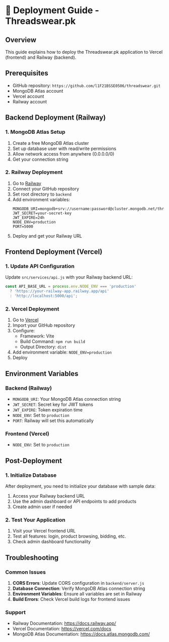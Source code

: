 # 🚀 Deployment Guide - Threadswear.pk

## Overview
This guide explains how to deploy the Threadswear.pk application to Vercel (frontend) and Railway (backend).

## Prerequisites
- GitHub repository: `https://github.com/l1F21BSSE0506/threadswear.git`
- MongoDB Atlas account
- Vercel account
- Railway account

## Backend Deployment (Railway)

### 1. MongoDB Atlas Setup
1. Create a free MongoDB Atlas cluster
2. Set up database user with read/write permissions
3. Allow network access from anywhere (0.0.0.0/0)
4. Get your connection string

### 2. Railway Deployment
1. Go to [Railway](https://railway.app/)
2. Connect your GitHub repository
3. Set root directory to `backend`
4. Add environment variables:
   ```
   MONGODB_URI=mongodb+srv://username:password@cluster.mongodb.net/threadswear_pk
   JWT_SECRET=your-secret-key
   JWT_EXPIRE=24h
   NODE_ENV=production
   PORT=5000
   ```
5. Deploy and get your Railway URL

## Frontend Deployment (Vercel)

### 1. Update API Configuration
Update `src/services/api.js` with your Railway backend URL:
```javascript
const API_BASE_URL = process.env.NODE_ENV === 'production' 
  ? 'https://your-railway-app.railway.app/api'
  : 'http://localhost:5000/api';
```

### 2. Vercel Deployment
1. Go to [Vercel](https://vercel.com/)
2. Import your GitHub repository
3. Configure:
   - Framework: Vite
   - Build Command: `npm run build`
   - Output Directory: `dist`
4. Add environment variable: `NODE_ENV=production`
5. Deploy

## Environment Variables

### Backend (Railway)
- `MONGODB_URI`: Your MongoDB Atlas connection string
- `JWT_SECRET`: Secret key for JWT tokens
- `JWT_EXPIRE`: Token expiration time
- `NODE_ENV`: Set to `production`
- `PORT`: Railway will set this automatically

### Frontend (Vercel)
- `NODE_ENV`: Set to `production`

## Post-Deployment

### 1. Initialize Database
After deployment, you need to initialize your database with sample data:
1. Access your Railway backend URL
2. Use the admin dashboard or API endpoints to add products
3. Create admin user if needed

### 2. Test Your Application
1. Visit your Vercel frontend URL
2. Test all features: login, product browsing, bidding, etc.
3. Check admin dashboard functionality

## Troubleshooting

### Common Issues
1. **CORS Errors**: Update CORS configuration in `backend/server.js`
2. **Database Connection**: Verify MongoDB Atlas connection string
3. **Environment Variables**: Ensure all variables are set in Railway
4. **Build Errors**: Check Vercel build logs for frontend issues

### Support
- Railway Documentation: https://docs.railway.app/
- Vercel Documentation: https://vercel.com/docs
- MongoDB Atlas Documentation: https://docs.atlas.mongodb.com/ 